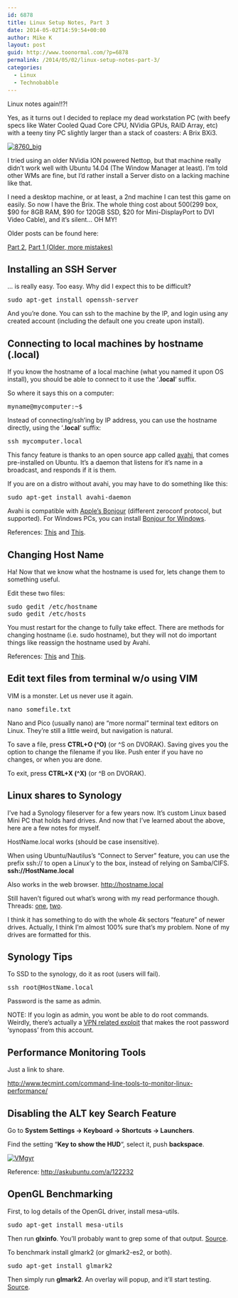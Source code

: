 ```yaml
---
id: 6878
title: Linux Setup Notes, Part 3
date: 2014-05-02T14:59:54+00:00
author: Mike K
layout: post
guid: http://www.toonormal.com/?p=6878
permalink: /2014/05/02/linux-setup-notes-part-3/
categories:
  - Linux
  - Technobabble
---
```

Linux notes again!!?!

Yes, as it turns out I decided to replace my dead workstation PC (with beefy specs like Water Cooled Quad Core CPU, NVidia GPUs, RAID Array, etc) with a teeny tiny PC slightly larger than a stack of coasters: A Brix BXi3.

[<img src="/wp-content/uploads/2014/05/8760_big-450x325.jpg" alt="8760_big" width="450" height="325" class="aligncenter size-medium wp-image-6879" srcset="http://blog.toonormal.com/wp-content/uploads/2014/05/8760_big-450x325.jpg 450w, http://blog.toonormal.com/wp-content/uploads/2014/05/8760_big-640x462.jpg 640w, http://blog.toonormal.com/wp-content/uploads/2014/05/8760_big.jpg 1000w" sizes="(max-width: 450px) 100vw, 450px" />](http://ca.gigabyte.com/products/product-page.aspx?pid=4742)

I tried using an older NVidia ION powered Nettop, but that machine really didn&#8217;t work well with Ubuntu 14.04 (The Window Manager at least). I&#8217;m told other WMs are fine, but I&#8217;d rather install a Server disto on a lacking machine like that. 

I need a desktop machine, or at least, a 2nd machine I can test this game on easily. So now I have the Brix. The whole thing cost about $500 ($299 box, $90 for 8GB RAM, $90 for 120GB SSD, $20 for Mini-DisplayPort to DVI Video Cable), and it&#8217;s silent&#8230; OH MY!

Older posts can be found here: 

[Part 2](/2014/01/28/linux-setup-notes-part-2/), [Part 1 (Older, more mistakes)](/2013/12/29/linux-setup-notes/)

## Installing an SSH Server

&#8230; is really easy. Too easy. Why did I expect this to be difficult?

<pre>sudo apt-get install openssh-server</pre>

And you&#8217;re done. You can ssh to the machine by the IP, and login using any created account (including the default one you create upon install).

## Connecting to local machines by hostname (.local)

If you know the hostname of a local machine (what you named it upon OS install), you should be able to connect to it use the &#8216;**.local**&#8216; suffix.

So where it says this on a computer:

<pre>myname@mycomputer:~$ _</pre>

Instead of connecting/ssh&#8217;ing by IP address, you can use the hostname directly, using the &#8216;**.local**&#8216; suffix:

<pre>ssh mycomputer.local</pre>

This fancy feature is thanks to an open source app called [avahi](http://en.wikipedia.org/wiki/Avahi_(software)), that comes pre-installed on Ubuntu. It&#8217;s a daemon that listens for it&#8217;s name in a broadcast, and responds if it is them.

If you are on a distro without avahi, you may have to do something like this:

<pre>sudo apt-get install avahi-daemon</pre>

Avahi is compatible with [Apple&#8217;s Bonjour](http://support.apple.com/kb/DL999) (different zeroconf protocol, but supported). For Windows PCs, you can install [Bonjour for Windows](http://support.apple.com/kb/DL999). 

References: [This](http://askubuntu.com/questions/150617/how-to-use-host-names-rather-than-ip-addresses-on-home-network) and [This](http://askubuntu.com/questions/4434/what-does-local-do).

## Changing Host Name

Ha! Now that we know what the hostname is used for, lets change them to something useful.

Edit these two files:

<pre>sudo gedit /etc/hostname
sudo gedit /etc/hosts</pre>

You must restart for the change to fully take effect. There are methods for changing hostname (i.e. sudo hostname), but they will not do important things like reassign the hostname used by Avahi.

References: [This](http://askubuntu.com/questions/9540/how-do-i-change-the-computer-name) and [This](http://askubuntu.com/questions/87665/how-do-i-change-the-hostname-without-a-restart).

## Edit text files from terminal w/o using VIM

VIM is a monster. Let us never use it again.

<pre>nano somefile.txt</pre>

Nano and Pico (usually nano) are &#8220;more normal&#8221; terminal text editors on Linux. They&#8217;re still a little weird, but navigation is natural.

To save a file, press **CTRL+O (^O)** (or ^S on DVORAK). Saving gives you the option to change the filename if you like. Push enter if you have no changes, or when you are done.

To exit, press **CTRL+X (^X)** (or ^B on DVORAK).

## Linux shares to Synology

I&#8217;ve had a Synology fileserver for a few years now. It&#8217;s custom Linux based Mini PC that holds hard drives. And now that I&#8217;ve learned about the above, here are a few notes for myself.

HostName.local works (should be case insensitive).

When using Ubuntu/Nautilus&#8217;s &#8220;Connect to Server&#8221; feature, you can use the prefix ssh:// to open a Linux&#8217;y to the box, instead of relying on Samba/CIFS. **ssh://HostName.local**

Also works in the web browser. <http://hostname.local>

Still haven&#8217;t figured out what&#8217;s wrong with my read performance though. Threads: [one](http://arstechnica.com/civis/viewtopic.php?p=22044068), [two](http://forum.synology.com/enu/viewtopic.php?f=14&t=76549).

I think it has something to do with the whole 4k sectors &#8220;feature&#8221; of newer drives. Actually, I think I&#8217;m almost 100% sure that&#8217;s my problem. None of my drives are formatted for this.

## Synology Tips

To SSD to the synology, do it as root (users will fail).

<pre>ssh root@HostName.local</pre>

Password is the same as admin.

NOTE: If you login as admin, you wont be able to do root commands. Weirdly, there&#8217;s actually a [VPN related exploit](http://www.techienews.co.uk/977216/hard-coded-root-password-found-synology-diskstation-manager-vpn-module/) that makes the root password &#8216;synopass&#8217; from this account.

## Performance Monitoring Tools

Just a link to share.

<http://www.tecmint.com/command-line-tools-to-monitor-linux-performance/>

## Disabling the ALT key Search Feature

Go to **System Settings -> Keyboard -> Shortcuts -> Launchers**.

Find the setting &#8220;**Key to show the HUD**&#8220;, select it, push **backspace**.

[<img src="/wp-content/uploads/2014/05/VMgyr-450x299.jpg" alt="VMgyr" width="450" height="299" class="aligncenter size-medium wp-image-6903" srcset="http://blog.toonormal.com/wp-content/uploads/2014/05/VMgyr-450x299.jpg 450w, http://blog.toonormal.com/wp-content/uploads/2014/05/VMgyr-640x426.jpg 640w, http://blog.toonormal.com/wp-content/uploads/2014/05/VMgyr.jpg 797w" sizes="(max-width: 450px) 100vw, 450px" />](/wp-content/uploads/2014/05/VMgyr.jpg)

Reference: <http://askubuntu.com/a/122232>

## OpenGL Benchmarking

First, to log details of the OpenGL driver, install mesa-utils.

<pre>sudo apt-get install mesa-utils</pre>

Then run **glxinfo**. You&#8217;ll probably want to grep some of that output. [Source](http://askubuntu.com/questions/47062/what-is-terminal-command-that-can-show-opengl-version).

To benchmark install glmark2 (or glmark2-es2, or both).

<pre>sudo apt-get install glmark2</pre>

Then simply run **glmark2**. An overlay will popup, and it&#8217;ll start testing. [Source](http://askubuntu.com/questions/31913/how-to-perform-a-detailed-and-quick-3d-performance-test).